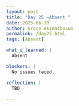 ```yaml
---
layout: post
title: "Day 25 –Absent "
date: 2025-06-30
author: Grace Akinnibosun
permalink: /day25.html
tags: [Absent]

what_i_learned: |
  Absent

blockers: |
  No issues faced.

reflection: |
  TBD
 
---
```

